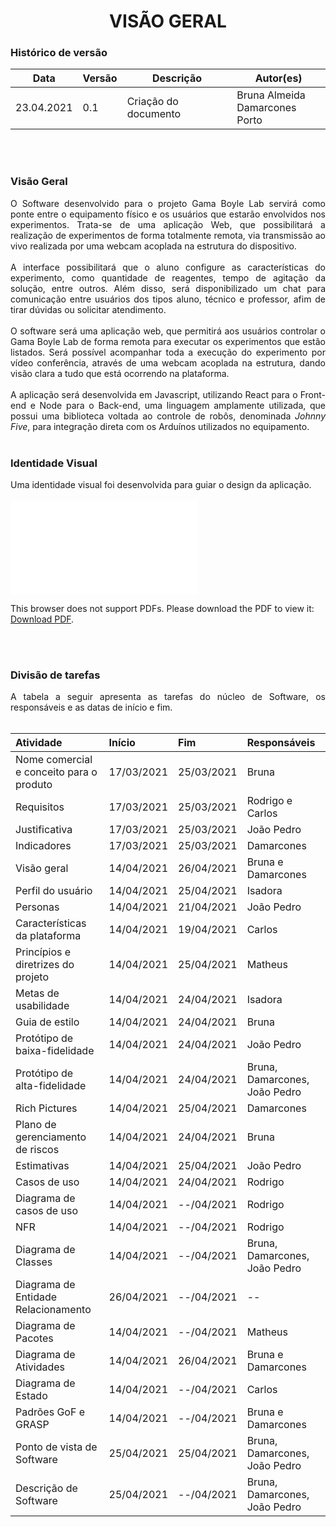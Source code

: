 # <center> VISÃO GERAL

### Histórico de versão<br>

|Data | Versão | Descrição | Autor(es)|
| -- | -- | -- | -- |
| 23.04.2021 | 0.1 | Criação do documento | Bruna Almeida<br>Damarcones Porto |
<br><br>

### **Visão Geral**

<div align="justify">O Software desenvolvido para o projeto Gama Boyle Lab servirá como ponte entre o equipamento físico e os usuários que estarão envolvidos nos experimentos. Trata-se de uma aplicação Web, que possibilitará a realização de experimentos de forma totalmente remota, via transmissão ao vivo realizada por uma webcam acoplada na estrutura do dispositivo.
<br><br>
A interface possibilitará que o aluno configure as características do experimento, como quantidade de reagentes, tempo de agitação da solução, entre outros. Além disso, será disponibilizado um chat para comunicação entre usuários dos tipos aluno, técnico e professor, afim de tirar dúvidas ou solicitar atendimento.
<br><br>
O software será uma aplicação web, que permitirá aos usuários controlar o Gama Boyle Lab de forma remota para executar os experimentos que estão listados. Será possível acompanhar toda a execução do experimento por vídeo conferência, através de uma webcam acoplada na estrutura, dando visão clara a tudo que está ocorrendo na plataforma.
<br><br>
A aplicação será desenvolvida em Javascript, utilizando React para o Front-end e Node para o Back-end, uma linguagem amplamente utilizada, que possui uma biblioteca voltada ao controle de robôs, denominada <i>Johnny Five</i>, para integração direta com os Arduínos utilizados no equipamento. 
<br><br></div>


### **Identidade Visual**

<div align="justify">Uma identidade visual foi desenvolvida para guiar o design da aplicação.<br><br></div>

<object data="../../imagens/identidade-Gama-Boyle-Lab.pdf" type="application/pdf" width="820px" height="485px">
<embed src="../../imagens/identidade-Gama-Boyle-Lab.pdf">
        <p>This browser does not support PDFs. Please download the PDF to view it: <a href="../../imagens/identidade-Gama-Boyle-Lab.pdf">Download PDF</a>.</p>
    </embed>
</object>
<br><br>

### **Divisão de tarefas**

<div align="justify">A tabela a seguir apresenta as tarefas do núcleo de Software, os responsáveis e as datas de início e fim.<br><br></div>

|Atividade                              |Início     |Fim        |Responsáveis|
|:--------------------------------------|:----------|:----------|:-----------|
Nome comercial e conceito para o produto|17/03/2021 |25/03/2021 |Bruna
Requisitos                              |17/03/2021 |25/03/2021 |Rodrigo e Carlos
Justificativa                           |17/03/2021 |25/03/2021 |João Pedro
Indicadores                             |17/03/2021 |25/03/2021 |Damarcones
Visão geral                             |14/04/2021 |26/04/2021 |Bruna e Damarcones
Perfil do usuário                       |14/04/2021 |25/04/2021 |Isadora
Personas                                |14/04/2021 |21/04/2021 |João Pedro
Características da plataforma           |14/04/2021 |19/04/2021 |Carlos
Princípios e diretrizes do projeto      |14/04/2021 |25/04/2021 |Matheus
Metas de usabilidade                    |14/04/2021 |24/04/2021 |Isadora
Guia de estilo                          |14/04/2021 |24/04/2021 |Bruna
Protótipo de baixa-fidelidade           |14/04/2021 |24/04/2021 |João Pedro
Protótipo de alta-fidelidade            |14/04/2021 |24/04/2021 |Bruna, Damarcones, João Pedro|
Rich Pictures                           |14/04/2021 |25/04/2021 |Damarcones|
Plano de gerenciamento de riscos        |14/04/2021 |24/04/2021 |Bruna|
Estimativas                             |14/04/2021 |25/04/2021 |João Pedro|
Casos de uso                            |14/04/2021 |24/04/2021 |Rodrigo|
Diagrama de casos de uso                |14/04/2021 |--/04/2021 |Rodrigo|
NFR                                     |14/04/2021 |--/04/2021 |Rodrigo|
Diagrama de Classes                     |14/04/2021 |--/04/2021 |Bruna, Damarcones, João Pedro|
Diagrama de Entidade Relacionamento     |26/04/2021 |--/04/2021 | -- |
Diagrama de Pacotes                     |14/04/2021 |--/04/2021 |Matheus|
Diagrama de Atividades                  |14/04/2021 |26/04/2021 |Bruna e Damarcones|
Diagrama de Estado                      |14/04/2021 |--/04/2021 |Carlos|
Padrões GoF e GRASP                     |14/04/2021 |--/04/2021 |Bruna e Damarcones|
Ponto de vista de Software              |25/04/2021 |25/04/2021 |Bruna, Damarcones, João Pedro|
Descrição de Software                   |25/04/2021 |--/04/2021 |Bruna, Damarcones, João Pedro|